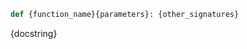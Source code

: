 
<a id="{function_name}"></a>

```python
def {function_name}{parameters}: {other_signatures}
```

<div class="function_docstring" markdown="1">

{docstring}

</div>